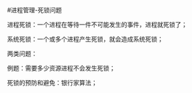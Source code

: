 #进程管理-死锁问题

进程死锁：一个进程在等待一件不可能发生的事件，进程就死锁了；

系统死锁：一个或多个进程产生死锁，就会造成系统死锁；

两类问题：

例题：需要多少资源进程不会发生死锁；

死锁的预防和避免：银行家算法；